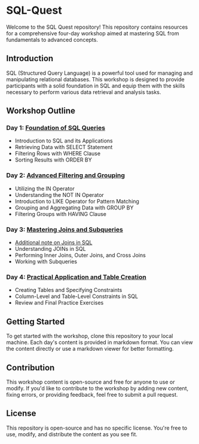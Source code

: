 # SQL-Quest

Welcome to the SQL Quest repository! This repository contains resources for a comprehensive four-day workshop aimed at mastering SQL from fundamentals to advanced concepts.

## Introduction

SQL (Structured Query Language) is a powerful tool used for managing and manipulating relational databases. This workshop is designed to provide participants with a solid foundation in SQL and equip them with the skills necessary to perform various data retrieval and analysis tasks.

## Workshop Outline

### Day 1: [Foundation of SQL Queries](https://github.com/ravirch/SQL-Quest/blob/main/Foundation%20of%20SQL%20Queries.md)
- Introduction to SQL and its Applications
- Retrieving Data with SELECT Statement
- Filtering Rows with WHERE Clause
- Sorting Results with ORDER BY

### Day 2: [Advanced Filtering and Grouping](https://github.com/ravirch/SQL-Quest/blob/main/Advanced%20Filtering%20and%20Grouping.md)
- Utilizing the IN Operator
- Understanding the NOT IN Operator
- Introduction to LIKE Operator for Pattern Matching
- Grouping and Aggregating Data with GROUP BY
- Filtering Groups with HAVING Clause

### Day 3: [Mastering Joins and Subqueries](https://github.com/ravirch/SQL-Quest/blob/main/Mastering%20Joins%20and%20Subqueries.md)
- [Additional note on Joins in SQL](https://github.com/ravirch/SQL-Quest/blob/main/Joins%20in%20SQL.pdf)
- Understanding JOINs in SQL
- Performing Inner Joins, Outer Joins, and Cross Joins
- Working with Subqueries

### Day 4: [Practical Application and Table Creation](https://github.com/ravirch/SQL-Quest/blob/main/Practical%20Application%20and%20Table%20Creation.md)
- Creating Tables and Specifying Constraints
- Column-Level and Table-Level Constraints in SQL
- Review and Final Practice Exercises

## Getting Started

To get started with the workshop, clone this repository to your local machine. Each day's content is provided in markdown format. You can view the content directly or use a markdown viewer for better formatting.

## Contribution

This workshop content is open-source and free for anyone to use or modify. If you'd like to contribute to the workshop by adding new content, fixing errors, or providing feedback, feel free to submit a pull request.

## License

This repository is open-source and has no specific license. You're free to use, modify, and distribute the content as you see fit.

